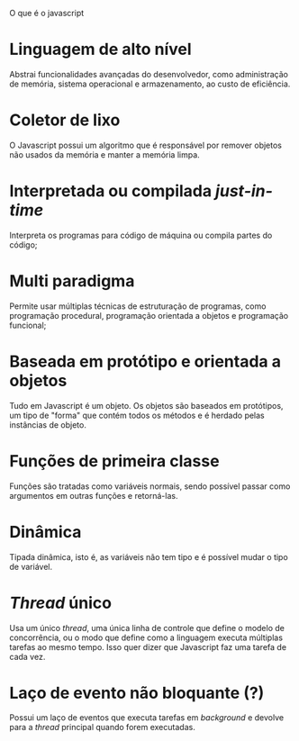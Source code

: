 O que é o javascript

# Linguagem de alto nível

Abstrai funcionalidades avançadas do desenvolvedor, como administração de memória, sistema operacional e armazenamento, ao custo de eficiência.

# Coletor de lixo

O Javascript possui um algoritmo que é responsável por remover objetos não usados da memória e manter a memória limpa.

# Interpretada ou compilada *just-in-time*

Interpreta os programas para código de máquina ou compila partes do código;

# Multi paradigma

Permite usar múltiplas técnicas de estruturação de programas, como programação procedural, programação orientada a objetos e programação funcional;

# Baseada em protótipo e orientada a objetos

Tudo em Javascript é um objeto. Os objetos são baseados em protótipos, um tipo de "forma" que contém todos os métodos e é herdado pelas instâncias de objeto.

# Funções de primeira classe

Funções são tratadas como variáveis normais, sendo possível passar como argumentos em outras funções e retorná-las.

# Dinâmica

Tipada dinâmica, isto é, as variáveis não tem tipo e é possível mudar o tipo de variável.

# *Thread* único

Usa um único *thread*, uma única linha de controle que define o modelo de concorrência, ou o modo que define como a linguagem executa múltiplas tarefas ao mesmo tempo. Isso quer dizer que Javascript faz uma tarefa de cada vez.

# Laço de evento não bloquante (?)

Possui um laço de eventos que executa tarefas em *background* e devolve para a *thread* principal quando forem executadas.

